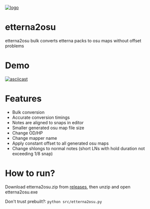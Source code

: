 [![logo](https://github.com/bobermilk/etterna2osu/blob/master/icon.ico?raw=true)](https://www.youtube.com/watch?v=u13dbj8gv1Y)
# etterna2osu
etterna2osu bulk converts etterna packs to osu maps without offset problems

# Demo
[![asciicast](https://asciinema.org/a/559338.svg)](https://asciinema.org/a/559338)

# Features
- Bulk conversion
- Accurate conversion timings
- Notes are aligned to snaps in editor
- Smaller generated osu map file size
- Change OD/HP
- Change mapper name
- Apply constant offset to all generated osu maps
- Change shlongs to normal notes (short LNs with hold duration not exceeding 1/8 snap)

# How to run?
Download etterna2osu.zip from [releases](https://github.com/bobermilk/etterna2osu/releases), then unzip and open etterna2osu.exe

Don't trust prebuilt?:
```python src/etterna2osu.py```